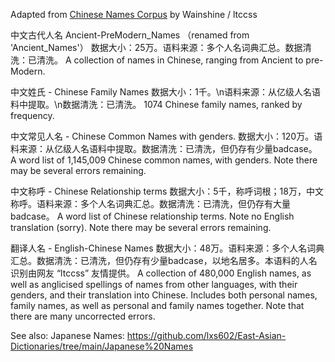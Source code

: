 Adapted from <a href=https://github.com/wainshine/Chinese-Names-Corpus>Chinese Names Corpus</a> by Wainshine / ltccss

中文古代人名 Ancient-PreModern_Names （renamed from 'Ancient_Names'）
数据大小：25万。语料来源：多个人名词典汇总。数据清洗：已清洗。
A collection of names in Chinese, ranging from Ancient to pre-Modern.

中文姓氏 - Chinese Family Names
数据大小：1千。\n语料来源：从亿级人名语料中提取。\n数据清洗：已清洗。
1074 Chinese family names, ranked by frequency.

中文常见人名 - Chinese Common Names with genders.
数据大小：120万。语料来源：从亿级人名语料中提取。数据清洗：已清洗，但仍存有少量badcase。
A word list of 1,145,009 Chinese common names, with genders. Note there may be several errors remaining.

中文称呼 - Chinese Relationship terms
数据大小：5千，称呼词根；18万，中文称呼。语料来源：多个人名词典汇总。数据清洗：已清洗，但仍存有大量badcase。
A word list of Chinese relationship terms. Note no English translation (sorry). Note there may be several errors remaining.

翻译人名 - English-Chinese Names
数据大小：48万。语料来源：多个人名词典汇总。数据清洗：已清洗，但仍存有少量badcase，以地名居多。本语料的人名识别由网友 “ltccss” 友情提供。
A collection of 480,000 English names, as well as anglicised spellings of names from other languages, with their genders, and their translation into Chinese. Includes both personal names, family names, as well as personal and family names together. Note that there are many uncorrected errors.

See also: Japanese Names:
https://github.com/lxs602/East-Asian-Dictionaries/tree/main/Japanese%20Names

